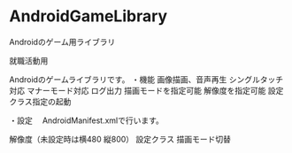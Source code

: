 AndroidGameLibrary
==================

Androidのゲーム用ライブラリ<br>

就職活動用

Androidのゲームライブラリです。
・機能
  画像描画、音声再生
  シングルタッチ対応
  マナーモード対応
  ログ出力
  描画モードを指定可能
  解像度を指定可能
  設定クラス指定の起動

・設定
　AndroidManifest.xmlで行います。

  解像度（未設定時は横480 縦800）
  設定クラス
  描画モード切替
